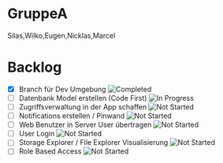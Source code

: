 # GruppeA
Silas,Wilko,Eugen,Nicklas,Marcel
# Backlog
- [x] Branch für Dev Umgebung ![Completed](https://img.shields.io/badge/Status-Completed-green)
- [ ] Datenbank Model erstellen (Code First) ![In Progress](https://img.shields.io/badge/Status-In%20Progress-orange)
- [ ] Zugriffsverwaltung in der App schaffen ![Not Started](https://img.shields.io/badge/Status-Not%20Started-red)
- [ ] Notifications erstellen / Pinwand  ![Not Started](https://img.shields.io/badge/Status-Not%20Started-red)
- [ ] Web Benutzer in Server User übertragen ![Not Started](https://img.shields.io/badge/Status-Not%20Started-red)
- [ ] User Login ![Not Started](https://img.shields.io/badge/Status-Not%20Started-red)
- [ ] Storage Explorer / File Explorer Visualisierung  ![Not Started](https://img.shields.io/badge/Status-Not%20Started-red)
- [ ] Role Based Access ![Not Started](https://img.shields.io/badge/Status-Not%20Started-red)
<!-- 
Für Das Backlog bitte die tasks mit folgenden Badges je nach status markieren:
noch nicht gestarted: ![Not Started](https://img.shields.io/badge/Status-Not%20Started-red)
im doing: ![In Progress](https://img.shields.io/badge/Status-In%20Progress-orange)
abgeschlossen: ![Completed](https://img.shields.io/badge/Status-Completed-green)

-->
